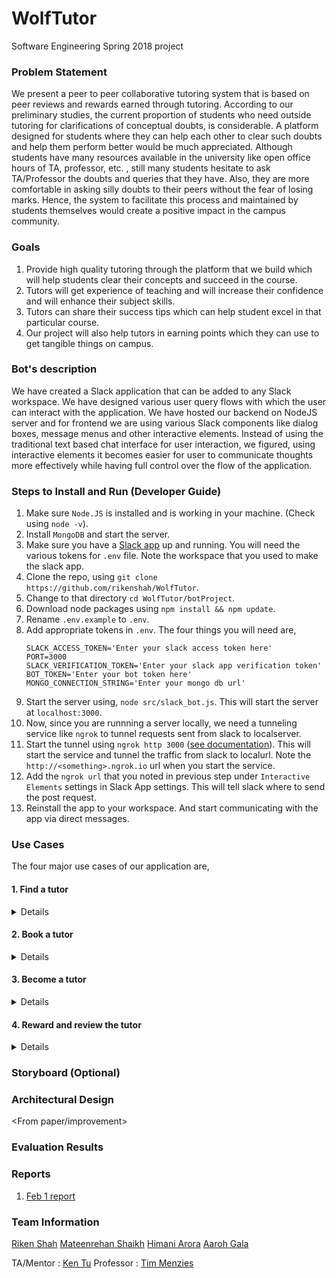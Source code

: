 # WolfTutor
Software Engineering Spring 2018 project

### Problem Statement

We present a peer to peer collaborative tutoring system that is based on peer reviews and rewards earned through tutoring. According to our preliminary studies, the current proportion of students who need outside tutoring for clarifications of conceptual doubts, is considerable. A platform designed for students where they can help each other to clear such doubts and help them perform better would be much appreciated. Although students have many resources available in the university like open office hours of TA, professor, etc. , still many students hesitate to ask TA/Professor the doubts and queries that they have. Also, they are more comfortable in asking silly doubts to their peers without the fear of losing marks. Hence, the system to facilitate this process and maintained by students themselves would create a positive impact in the campus community. 

### Goals

1. Provide high quality tutoring through the platform that we build which will help students clear their concepts and succeed in the course.
2. Tutors will get experience of teaching and will increase their confidence and will enhance their subject skills.
3. Tutors can share their success tips which can help student excel in that particular course.
4. Our project will also help tutors in earning points which they can use to get tangible things on campus.

### Bot's description

We have created a Slack application that can be added to any Slack workspace. We have designed various user query flows with which the user can interact with the application. We have hosted our backend on NodeJS server and for frontend we are using various Slack components like dialog boxes, message menus and other interactive elements. Instead of using the traditional text based chat interface for user interaction, we figured, using interactive elements it becomes easier for user to communicate thoughts more effectively while having full control over the flow of the application.

### Steps to Install and Run (Developer Guide)

1. Make sure `Node.JS` is installed and is working in your machine. (Check using `node -v`).
2. Install `MongoDB` and start the server.
3. Make sure you have a [Slack app](https://api.slack.com/slack-apps) up and running. You will need the various tokens for `.env` file. Note the workspace that you used to make the slack app.
4. Clone the repo, using `git clone https://github.com/rikenshah/WolfTutor`.
5. Change to that directory `cd WolfTutor/botProject`.
6. Download node packages using `npm install && npm update`.
7. Rename `.env.example` to `.env`.
8. Add appropriate tokens in `.env`. The four things you will need are,
    ```
    SLACK_ACCESS_TOKEN='Enter your slack access token here'
    PORT=3000
    SLACK_VERIFICATION_TOKEN='Enter your slack app verification token'
    BOT_TOKEN='Enter your bot token here'
    MONGO_CONNECTION_STRING='Enter your mongo db url'
    ```
10. Start the server using, `node src/slack_bot.js`. This will start the server at `localhost:3000`.
11. Now, since you are runnning a server locally, we need a tunneling service like `ngrok` to tunnel requests sent from slack to localserver.
12. Start the tunnel using `ngrok http 3000` ([see documentation](https://ngrok.com/docs)). This will start the service and tunnel the traffic from slack to localurl. Note the `http://<something>.ngrok.io` url when you start the service.
13. Add the `ngrok url` that you noted in previous step under `Interactive Elements` settings in Slack App settings. This will tell slack where to send the post request.
14. Reinstall the app to your workspace. And start communicating with the app via direct messages.

### Use Cases

The four major use cases of our application are, 
#### 1. Find a tutor

<Details>
    <p>A user can find a tutor on our bot by just typing 'find a tutor'. The user will get the list of all the available subjects from which the user can select one subject. Once a subject is selected we will be returning all the tutors who teach that subject. 
    </p>
</Details>

#### 2. Book a tutor

<Details>
    <p> Once the user finds the tutors who are teaching that subject then the user will have an option to see the reviews and rating of tutors and can book the tutor if he has enough points in his account. Once the session is booked the tutor will be notified of the reservation and both of them can see their reservation by typing 'My reservation' in the slack bot.
    </p>
</Details>

#### 3. Become a tutor

<Details>
    <p> If a user wants to become a tutor, he/she will just type 'become a tutor' and an interactive form will be displayed to the user where he will be asked to fill his availability, subjects he would like to teach, rate which he would like to charge, summary. Once he fills all this information a profile of the tutor is created.
    </p>
</Details>

#### 4. Reward and review the tutor

<Details>
    <p> After the session is over the user(student) will have an option to review and rate the tutor. If the user wil type 'review' a review form will open and the user can rate the tutor and can write a review, so that the other users(students) can see the reviews and select the tutor. The tutor can also set his rates according to the reviews that he gets. We also have an option of keeping the rate to 0 for the tutors who want to teach for free. All the users(tutors and students) of our system can check their rewards(points) by simply asking the bot 'My points' and the bot will show them their current points.
    </p>
</Details>

### Storyboard (Optional)

<gifs of all use cases>

### Architectural Design

<From paper/improvement>

### Evaluation Results 

<Update after evaluation>

### Reports

1. [Feb 1 report](https://github.com/rikenshah/WolfTutor/blob/master/Reports/Report_Feb/team_l_wolftutor_feb_report.pdf) 

### Team Information

[Riken Shah](https://github.com/rikenshah)
[Mateenrehan Shaikh](https://github.com/mateenrehan)
[Himani Arora](https://github.com/hhimani)
[Aaroh Gala](https://github.com/AarohGala)

TA/Mentor : [Ken Tu](https://github.com/HuyTu7)
Professor : [Tim Menzies](https://github.com/timm)
